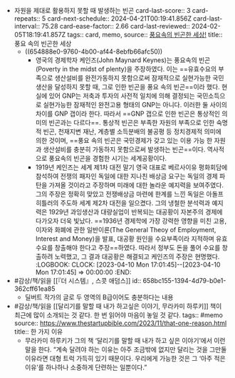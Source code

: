 - 자원을 제대로 활용하지 못할 때 발생하는 빈곤
  card-last-score:: 3
  card-repeats:: 5
  card-next-schedule:: 2024-04-21T00:19:41.856Z
  card-last-interval:: 75.28
  card-ease-factor:: 2.66
  card-last-reviewed:: 2024-02-05T18:19:41.857Z
  tags:: card, memo,
  source:: [풍요속의 빈곤한 세상!](http://www.dynews.co.kr/news/articleView.html?idxno=188914)
  title:: 풍요 속의 빈곤한 세상
  * ((654888e0-9760-4b00-af44-8ebfb66afc50))
	- 영국의 경제학자 케인즈(John Maynard Keynes)는 풍요속의 빈곤(Poverty in the midst of plenty)을 주장하였다. 이는 ==유효수요의 부족으로 생산설비를 완전가동하지 못함으로써 잠재적으로 실현가능한 국민생산을 달성하지 못할 때, 그로 인한 빈곤을 풍요 속의 빈곤==이라 했다. 현실에 있어 GNP는 저축과 투자의 사전적 일치에 의해 결정되는 국민소득으로 실현가능한 잠재적인 완전고용 형태의 GNP는 아니다. 이러한 둘 사이의 차이를 GNP 갭이라 한다. 따라서 ==GNP 갭으로 인한 빈곤은 통상적인 의미의 빈곤과는 다르다==. 통상적 빈곤은 부족한 자원의 부족으로 인한 숙명적 빈곤, 천재지변 재난, 계층별 소득분배의 불공평 등 정치경제적 의미에 의한 것이며, ==풍요 속의 빈곤은 국민경제가 갖고 있는 이용 가능 한 자원과 생산설비를 충분히 가동하지 못함으로써 발생하는 빈곤==이다. 역사적으로 풍요속의 빈곤을 경험한 시기는 세계공황이다.
	- 1919년 케인즈는 세계 제1차 대전 말기 영국 대표로 베르사이유 평화회담에 참석하여 전쟁의 패자인 독일에 대한 지나친 배상금 요구는 독일의 경제 파탄을 가져올 것이라고 주장하며 미래에 대한 놀라운 예지력을 보여주였다. 그의 주장은 정확히 맞았고 전쟁배상금 마련에 한계를 느낀 독일은 아돌프 히틀러의 주도하 세계 제2차 대전을 일으켰다. 그의 냉철한 분석력과 예지력은 1929년 과잉생산과 대량실업이 반복되는 대공황이 자본주의 경제에 다가오자 더욱 빛났다. ==1936년 경제학에 가장 강력한 영향을 미친 고용, 이자와 화폐에 관한 일반이론(The General Theoy of Employment, Interest and Money)을 발표, 대공황 원인을 수요부족이라 지적하며 유효수요를 창출해야 한다고 주장==하였다. 따라서 정부도 돈을 풀어 수요를 창출하려 노력했고, 그 결과 대공황은 해결되고 케인즈의 주장은 현명했다.
	  :LOGBOOK:
	  CLOCK: [2023-04-10 Mon 17:01:45]--[2023-04-10 Mon 17:01:45] =>  00:00:00
	  :END:
- #감상/책/읽을 [[『더 시스템』, 스콧 애덤스]]
  id:: 658bc155-1394-4d79-b0e1-362cff61ea85
	- 딜버트 작가의 글로 두 영역의 B급이어도 충분하다는 내용
- #감상/책/읽을 [[달리기를 말할 때 내가 하고싶은 이야기, 무라카미 하루키]] 책이 최근에 많이 소개되는 것 같다. 한 번 읽어야 마음이 놓일 것 같다.
  tags:: #memo
  source:: https://www.thestartupbible.com/2023/11/that-one-reason.html
  title:: 한 가지 이유
	- 무라카미 하루키가 그의 책 ‘달리기를 말할 때 내가 하고 싶은 이야기’에서 이런 말을 한다. “계속 달려야 하는 이유는 아주 조금밖에 없지만 달리는 것을 그만둘 이유라면 대형 트럭 가득히 있기 때문이다. 우리에게 가능한 것은 그 ‘아주 적은 이유’를 하나하나 소중하게 단련하는 일뿐이다.”